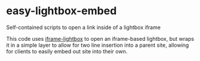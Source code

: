 # easy-lightbox-embed
Self-contained scripts to open a link inside of a lightbox iframe

This code uses [iframe-lightbox](https://github.com/englishextra/iframe-lightbox) to open an iframe-based lightbox, but wraps it in a simple layer to allow for two line insertion into a parent site, allowing for clients to easily embed out site into their own.
